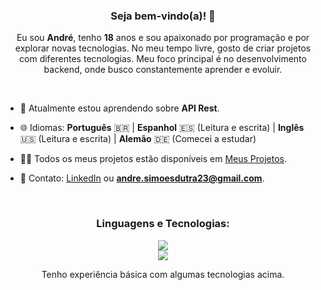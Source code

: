 <h3 align="center">Seja bem-vindo(a)! 👋</h3>
<p align="center">Eu sou <strong>André</strong>, tenho <strong>18</strong> anos e sou apaixonado por programação e por explorar novas tecnologias. No meu tempo livre, gosto de criar projetos com diferentes tecnologias. Meu foco principal é no desenvolvimento backend, onde busco constantemente aprender e evoluir.</p>

<br>

- 🌱 Atualmente estou aprendendo sobre **API Rest**.

- 🌐 Idiomas: **Português** 🇧🇷 | **Espanhol** 🇪🇸 (Leitura e escrita) | **Inglês** 🇺🇸 (Leitura e escrita) | **Alemão** 🇩🇪 (Comecei a estudar)

- 👨‍💻 Todos os meus projetos estão disponíveis em [Meus Projetos](https://tinyurl.com/ohneeternal).

- 📩 Contato: [LinkedIn](https://linkedin.com/euandresimoes) ou **andre.simoesdutra23@gmail.com**.

<br>

<h3 align="center">Linguagens e Tecnologias:</h3>
<p align="center">
  <a href="https://skillicons.dev">
    <img src="https://skillicons.dev/icons?i=cs,dotnet,js,express,py,selenium" />
    <br>
    <img src="https://skillicons.dev/icons?i=postman,mysql,mongodb,git" />
  </a>
  <p align="center">Tenho experiência básica com algumas tecnologias acima.</p>
</p>

<br>
